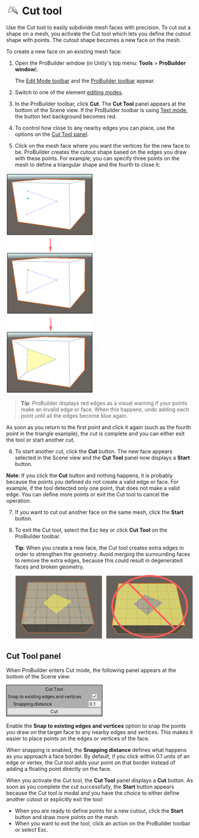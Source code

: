 # ![Cut Tool icon](images/icons/Cut_Tool.png) Cut tool

Use the Cut tool to easily subdivide mesh faces with precision. To cut out a shape on a mesh, you activate the Cut tool which lets you define the cutout shape with points. The cutout shape becomes a new face on the mesh.

To create a new face on an existing mesh face:

1. Open the ProBuilder window (in Unity's top menu: **Tools** > **ProBuilder window**).

	The [Edit Mode toolbar](overview-ui.md#edit-mode-toolbar) and the [ProBuilder toolbar](toolbar.md) appear. 

1. Switch to one of the element [editing modes](modes.md).

2. In the ProBuilder toolbar, click **Cut**. The **Cut Tool** panel appears at the bottom of the Scene view. If the ProBuilder toolbar is using [Text mode](customizing.md#text-vs-icon-mode), the button text background becomes red.

3. To control how close to any nearby edges you can place, use the options on the [Cut Tool panel](#cut-tool_panel).

5. Click on the mesh face where you want the vertices for the new face to be. ProBuilder creates the cutout shape based on the edges you draw with these points. For example, you can specify three points on the mesh to define a triangular shape and the fourth to close it:

  ![Example of a triangular cutout on a face](images/cut-tool-example.png)

  > **Tip**: ProBuilder displays red edges as a visual warning if your points make an invalid edge or face. When this happens, undo adding each point until all the edges become blue again.

  As soon as you return to the first point and click it again (such as the fourth point in the triangle example), the cut is complete and you can either exit the tool or start another cut. 

6. To start another cut, click the **Cut** button. The new face appears selected in the Scene view and the **Cut Tool** panel now displays a **Start** button.

  **Note**: If you click the **Cut** button and nothing happens, it is probably because the points you defined do not create a valid edge or face. For example, if the tool detected only one point, that does not make a valid edge. You can define more points or exit the Cut tool to cancel the operation.

7. If you want to cut out another face on the same mesh, click the **Start** button.

8. To exit the Cut tool, select the Esc key or click **Cut Tool** on the ProBuilder toolbar.

	**Tip**: When you create a new face, the Cut tool creates extra edges in order to strengthen the geometry. Avoid merging the surrounding faces to remove the extra edges, because this could result in degenerated faces and broken geometry. 

	![After you cut a face, extra edges secure the new face's integrity. Removing those images makes the new face unstable](images/cut-tool-nomerge.png)



<a name="cut-tool_panel"></a>

## Cut Tool panel

When ProBuilder enters Cut mode, the following panel appears at the bottom of the Scene view:

![Extra options for the Cut Tool](images/Cut_Tool-panel.png) 

Enable the **Snap to existing edges and vertices** option to snap the points you draw on the target face to any nearby edges and vertices. This makes it easier to place points on the edges or vertices of the face.

When snapping is enabled, the **Snapping distance** defines what happens as you approach a face border. By default, if you click within 0.1 units of an edge or vertex, the Cut tool adds your point on that border instead of adding a floating point directly on the face.

When you activate the Cut tool, the **Cut Tool** panel displays a **Cut** button. As soon as you complete the cut successfully, the **Start** button appears because the Cut tool is modal and you have the choice to either define another cutout or explicitly exit the tool:

* When you are ready to define points for a new cutout, click the **Start** button and draw more points on the mesh.
* When you want to exit the tool, click an action on the ProBuilder toolbar or select Esc.
